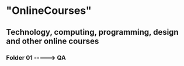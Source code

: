 # "OnlineCourses"
## Technology, computing, programming, design and other online courses
### Folder 01 -----> QA